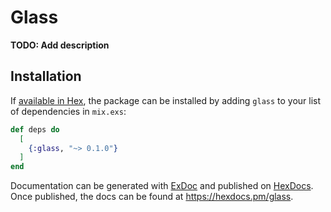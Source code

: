 # Glass

**TODO: Add description**

## Installation

If [available in Hex](https://hex.pm/docs/publish), the package can be installed
by adding `glass` to your list of dependencies in `mix.exs`:

```elixir
def deps do
  [
    {:glass, "~> 0.1.0"}
  ]
end
```

Documentation can be generated with [ExDoc](https://github.com/elixir-lang/ex_doc)
and published on [HexDocs](https://hexdocs.pm). Once published, the docs can
be found at <https://hexdocs.pm/glass>.
